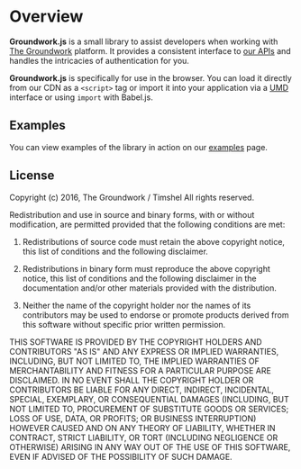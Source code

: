 # Overview

**Groundwork.js** is a small library to assist developers when working with [The Groundwork](https://timshel.com/thegroundwork/) platform. It provides a consistent interface to [our APIs](https://developer.thegroundwork.com/api/) and handles the intricacies of authentication for you.

**Groundwork.js** is specifically for use in the browser. You can load it directly from our CDN as a `<script>` tag or import it into your application via a [UMD](https://github.com/umdjs/umd) interface or using `import` with Babel.js.

## Examples

You can view examples of the library in action on our [examples](https://cdn.thegroundwork.com/groundworkjs/latest/examples/) page.

## License

Copyright (c) 2016, The Groundwork / Timshel
All rights reserved.

Redistribution and use in source and binary forms, with or without modification, are permitted provided that the following conditions are met:

1. Redistributions of source code must retain the above copyright notice, this list of conditions and the following disclaimer.

2. Redistributions in binary form must reproduce the above copyright notice, this list of conditions and the following disclaimer in the documentation and/or other materials provided with the distribution.

3. Neither the name of the copyright holder nor the names of its contributors may be used to endorse or promote products derived from this software without specific prior written permission.

THIS SOFTWARE IS PROVIDED BY THE COPYRIGHT HOLDERS AND CONTRIBUTORS "AS IS" AND ANY EXPRESS OR IMPLIED WARRANTIES, INCLUDING, BUT NOT LIMITED TO, THE IMPLIED WARRANTIES OF MERCHANTABILITY AND FITNESS FOR A PARTICULAR PURPOSE ARE DISCLAIMED. IN NO EVENT SHALL THE COPYRIGHT HOLDER OR CONTRIBUTORS BE LIABLE FOR ANY DIRECT, INDIRECT, INCIDENTAL, SPECIAL, EXEMPLARY, OR CONSEQUENTIAL DAMAGES (INCLUDING, BUT NOT LIMITED TO, PROCUREMENT OF SUBSTITUTE GOODS OR SERVICES; LOSS OF USE, DATA, OR PROFITS; OR BUSINESS INTERRUPTION) HOWEVER CAUSED AND ON ANY THEORY OF LIABILITY, WHETHER IN CONTRACT, STRICT LIABILITY, OR TORT (INCLUDING NEGLIGENCE OR OTHERWISE) ARISING IN ANY WAY OUT OF THE USE OF THIS SOFTWARE, EVEN IF ADVISED OF THE POSSIBILITY OF SUCH DAMAGE.

